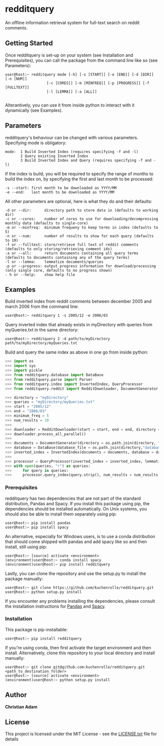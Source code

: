 # redditquery

An offline information retrieval system for full-text search on reddit comments.


## Getting Started

Once redditquery is set-up on your system (see Installation and Prerequisites), you can call the package from the command line like so (see Parameters):

```shell
user@host:~ redditquery mode [-h] [-s [START]] [-e [END]] [-d [DIR]] [-n [NUM]]
                   [-c [CORES]] [-m [MINFREQ]] [-p [PROGRESS]] [-f [FULLTEXT]]
                   [-l [LEMMA]] [-a [ALL]]
                   
```

Alterantively, you can use it from inside python to interact with it dynamically (see Examples).


## Parameters

redditquery's behaviour can be changed with various parameters. Specifying mode is obligatory:

```
mode:  1 Build Inverted Index (requires specifying -f and -l)
       2 Query existing Inverted Index
       3 Build Inverted Index and Query (requires specifying -f and -l)
```

If the index is build, you will be required to specify the range of months to build the index on, by specifying the first and last month to be processed:

```
-s --start: first month to be downloaded as YYYY/MM
-e --end:   last month to be downloaded as YYYY/MM
```

All other parameters are optional, here is what they do and their defaults:

```
-d or --dir:      directory path to store data in (defaults to working dir)
-c or --cores:    number of cores to use for downloading/decompressing monthly data (defaults to single-core)
-m or --minfreq:  minimum frequeny to keep terms in index (defaults to 5)
-n or --num:      number of results to show for each query (defaults to 10)
-f or --fulltext: store/retrieve full text of reddit comments (defaults to only storing/retrieving comment ids)
-a or --all:      return documents containing all query terms (defaults to documents containing any of the query terms)
-l or --lemma:    lemmatize documents/queries
-p or --progress: output progress information for download/processing (only single core, defaults to no progress shown)
- h or --help:    show help file
```


## Examples

Build inverted index from reddit comments between december 2005 and march 2006 from the command line:

```shell
user@host:~ redditquery 1 -s 2005/12 -e 2006/03
```

Query inverted index that already exists in myDirectory with queries from myQueries.txt in the same directory:

```shell
user@host:~ redditquery 2 -d path/to/myDirectory path/to/myDirectory/myQueries.txt
```

Build and query the same index as above in one go from inside python:

```python
>>> import os
>>> import sys
>>> import pickle
>>> from redditquery.database import DataBase
>>> from redditquery.parse import Parser
>>> from redditquery.index import InvertedIndex, QueryProcessor
>>> from redditquery.reddit import RedditDownloader, DocumentGenerator

>>> directory = "myDirectory"
>>> queries = "myDirectory/myQueries.txt"
>>> start = "2005/12"
>>> end = "2006/03"
>>> minimum_freq = 5
>>> num_results = 10
>>> 
>>> downloader = RedditDownloader(start = start, end = end, directory = directory, keep_compressed = False)
>>> downloader.process_all_parallel()
>>> 
>>> documents = DocumentGenerator(directory = os.path.join(directory, "monthly_data"), fulltext = False, lemmatize = False)
>>> database = DataBase(database_file = os.path.join(directory,"database.sql"))
>>> inverted_index = InvertedIndex(documents = documents, database = database, frequency_threshold = minimum_freq)
>>> 
>>> processor = QueryProcessor(inverted_index = inverted_index, lemmatize = False)
>>> with open(queries, "r") as queries:
>>>     for query in queries:
>>>     processor.query_index(query.strip(), num_results = num_results, fulltext = False, conjunctive = False)
```

### Prerequisites

redditquery has two dependencies that are not part of the standard distribution, Pandas and Spacy. If you install this package using pip, the dependencies should be installed automatically. On Unix systems, you should also be able to install them separately using pip:

```shell
user@host:~ pip install pandas
user@host:~ pip install spacy
```

An alternative, especially for Windows users, is to use a conda distribution that should come shipped with pandas and add spacy like so and then install, still using pip:

```shell
user@host:~ [source] activate <environment>
(environment)user@host:~ conda install spacy
(environment)user@host:~ pip install redditquery
```

Lastly, you can clone the repository and use the setup.py to install the package manually:

```shell
user@host:~ git clone https://github.com/kuchenrolle/redditquery.git
user@host:~ python setup.py install
```


If you encounter any problems installing the dependencies, please consult the installation instructions for [Pandas](http://pandas.pydata.org/pandas-docs/stable/install.html) and [Spacy](https://spacy.io/docs/usage/).


### Installation

This package is pip-installable:

```shell
user@host:~ pip install redditquery
```

If you're using conda, then first activate the target environment and then install. Alternatively, clone this repository to your local directory and install manually:

```shell
user@host:~ git clone git@github.com:kuchenrolle/redditquery.git <path_to_destination_folder>
user@host:~ [source] activate <environment>
(environment)user@host:~ python setup.py install
```


## Author

**Christian Adam**


## License

This project is licensed under the MIT License - see the [LICENSE.txt](LICENSE.txt) file for details